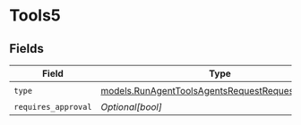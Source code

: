 # Tools5


## Fields

| Field                                                                                                      | Type                                                                                                       | Required                                                                                                   | Description                                                                                                |
| ---------------------------------------------------------------------------------------------------------- | ---------------------------------------------------------------------------------------------------------- | ---------------------------------------------------------------------------------------------------------- | ---------------------------------------------------------------------------------------------------------- |
| `type`                                                                                                     | [models.RunAgentToolsAgentsRequestRequestBodyType](../models/runagenttoolsagentsrequestrequestbodytype.md) | :heavy_check_mark:                                                                                         | N/A                                                                                                        |
| `requires_approval`                                                                                        | *Optional[bool]*                                                                                           | :heavy_minus_sign:                                                                                         | N/A                                                                                                        |